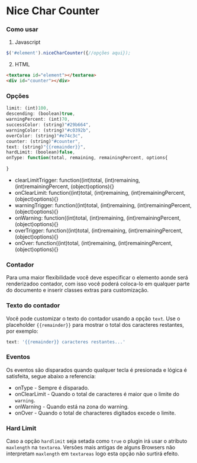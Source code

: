 # Nice Char Counter

### Como usar

1. Javascript

```javascript
$('#element').niceCharCounter({//opções aqui});
```
2. HTML

```html
<textarea id="element"></textarea>
<div id="counter"></div>
```

### Opções
```javascript
limit: (int)100,
descending: (boolean)true,
warningPercent: (int)70,
successColor: (string)"#29b664",
warningColor: (string)"#c0392b",
overColor: (string)"#e74c3c",
counter: (string)"#counter",
text: (string)"{{remainder}}",
hardLimit: (boolean)false,
onType: function(total, remaining, remainingPercent, options{
	
}
```

* clearLimitTrigger: function((int)total, (int)remaining, (int)remainingPercent, (object)options){}
* onClearLimit: function((int)total, (int)remaining, (int)remainingPercent, (object)options){}
* warningTrigger: function((int)total, (int)remaining, (int)remainingPercent, (object)options){}
* onWarning: function((int)total, (int)remaining, (int)remainingPercent, (object)options){}
* overTrigger: function((int)total, (int)remaining, (int)remainingPercent, (object)options){}
* onOver: function((int)total, (int)remaining, (int)remainingPercent, (object)options){}

### Contador
Para uma maior flexibilidade você deve especificar o elemento aonde será renderizadoo contador, com isso você poderá coloca-lo em qualquer parte do documento e inserir classes extras para customização.

### Texto do contador
Você pode customizar o texto do contador usando a opção `text`. Use o placeholder `{{remainder}}` para mostrar o total dos caracteres restantes, por exemplo:

```javascript
text: '{{remainder}} caracteres restantes...' 
```
### Eventos
Os eventos são disparados quando qualquer tecla é presionada e lógica é satisfeita, segue abaixo a referencia:

* onType - Sempre é disparado.
* onClearLimit - Quando o total de caracteres é maior que o limite do `warning`.
* onWarning - Quando está na zona do warning.
* onOver - Quando o total de characteres digitados excede o limite.

### Hard Limit
Caso a opção `hardlimit` seja setada como `true` o plugin irá usar o atributo `maxlength` na `textarea`. Versões mais antigas de alguns Browsers não interpretam `maxlength` em `textareas` logo esta opção não surtirá efeito.
